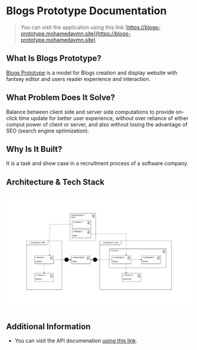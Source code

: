 # Blogs Prototype Documentation

> You can visit the application using this link [https://blogs-prototype.mohamedaymn.site](https://blogs-prototype.mohamedaymn.site)

## What Is Blogs Prototype?
[Blogs Prototype](https://blogs-prototype.mohamedaymn.site) is a model for Blogs creation and display website with fantsey editor and users reader experience and interaction.

## What Problem Does It Solve?
Balance between client side and server side computations to provide on-click time update for better user experience, without over reliance of either comput power of client or server, and also without losing the advantage of SEO (search engine optimization).

## Why Is It Built?

It is a task and show case in a recruitment process of a software company.

## Architecture & Tech Stack
![Architecture](./assets/Architecture.png "Architecture")

## Additional Information
- You can visit the API documenation [using this link](https://blogs-prototype.mohamedaymn.site/api/docs).

